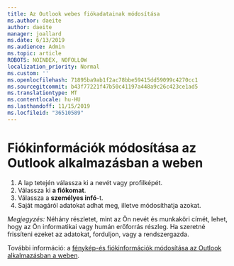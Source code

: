 ```yaml
---
title: Az Outlook webes fiókadatainak módosítása
ms.author: daeite
author: daeite
manager: joallard
ms.date: 6/13/2019
ms.audience: Admin
ms.topic: article
ROBOTS: NOINDEX, NOFOLLOW
localization_priority: Normal
ms.custom: ''
ms.openlocfilehash: 71895ba9ab1f2ac78bbe59415dd59099c4270cc1
ms.sourcegitcommit: b43f77221f47b50c41197a448a9c26c423ce1ad5
ms.translationtype: MT
ms.contentlocale: hu-HU
ms.lasthandoff: 11/15/2019
ms.locfileid: "36510589"
---
```

# <a name="change-account-information-in-outlook-on-the-web"></a>Fiókinformációk módosítása az Outlook alkalmazásban a weben

1. A lap tetején válassza ki a nevét vagy profilképét.
1. Válassza ki **a fiókomat**.
1. Válassza a **személyes infó**-t.
1. Saját magáról adatokat adhat meg, illetve módosíthatja azokat.

*Megjegyzés:* Néhány részletet, mint az Ön nevét és munkaköri címét, lehet, hogy az Ön informatikai vagy humán erőforrás részleg. Ha szeretné frissíteni ezeket az adatokat, forduljon, vagy a rendszergazda.

További információ: a [fénykép-és fiókinformációk módosítása az Outlook alkalmazásban a weben](https://support.office.com/article/b2dbb289-851d-4bed-93c3-3e136f5659ec).